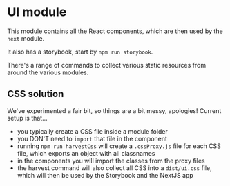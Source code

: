 # UI module

This module contains all the React components, which are then used by the `next` module.

It also has a storybook, start by `npm run storybook`.

There's a range of commands to collect various static resources from around the various modules.

## CSS solution

We've experimented a fair bit, so things are a bit messy, apologies! Current setup is that...

- you typically create a CSS file inside a module folder
- you DON'T need to `import` that file in the component
- running `npm run harvestCss` will create a `.cssProxy.js` file for each CSS file, which exports an object with all classnames
- in the components you will import the classes from the proxy files
- the harvest command will also collect all CSS into a `dist/ui.css` file, which will then be used by the Storybook and the NextJS app
